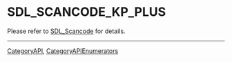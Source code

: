 # SDL_SCANCODE_KP_PLUS

Please refer to [SDL_Scancode](SDL_Scancode) for details.

----
[CategoryAPI](CategoryAPI), [CategoryAPIEnumerators](CategoryAPIEnumerators)

